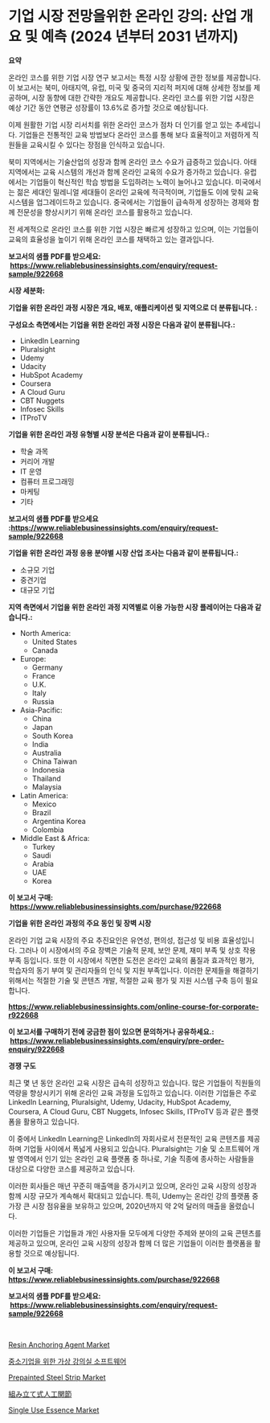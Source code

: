 <p><h1>기업 시장 전망을위한 온라인 강의: 산업 개요 및 예측 (2024 년부터 2031 년까지)</h1></p><p><strong>요약</strong></p>
<p><p>온라인 코스를 위한 기업 시장 연구 보고서는 특정 시장 상황에 관한 정보를 제공합니다. 이 보고서는 북미, 아태지역, 유럽, 미국 및 중국의 지리적 퍼지에 대해 상세한 정보를 제공하며, 시장 동향에 대한 간략한 개요도 제공합니다. 온라인 코스를 위한 기업 시장은 예상 기간 동안 연평균 성장률이 13.6%로 증가할 것으로 예상됩니다.</p><p>이제 원활한 기업 시장 리서치를 위한 온라인 코스가 점차 더 인기를 얻고 있는 추세입니다. 기업들은 전통적인 교육 방법보다 온라인 코스를 통해 보다 효율적이고 저렴하게 직원들을 교육시킬 수 있다는 장점을 인식하고 있습니다. </p><p>북미 지역에서는 기술산업의 성장과 함께 온라인 코스 수요가 급증하고 있습니다. 아태지역에서는 교육 시스템의 개선과 함께 온라인 교육의 수요가 증가하고 있습니다. 유럽에서는 기업들이 혁신적인 학습 방법을 도입하려는 노력이 늘어나고 있습니다. 미국에서는 젊은 세대인 밀레니얼 세대들이 온라인 교육에 적극적이며, 기업들도 이에 맞춰 교육 시스템을 업그레이드하고 있습니다. 중국에서는 기업들이 급속하게 성장하는 경제와 함께 전문성을 향상시키기 위해 온라인 코스를 활용하고 있습니다.</p><p>전 세계적으로 온라인 코스를 위한 기업 시장은 빠르게 성장하고 있으며, 이는 기업들이 교육의 효율성을 높이기 위해 온라인 코스를 채택하고 있는 결과입니다.</p></p>
<p><strong>보고서의 샘플 PDF를 받으세요: &nbsp;<a href="https://www.reliablebusinessinsights.com/enquiry/request-sample/922668">https://www.reliablebusinessinsights.com/enquiry/request-sample/922668</a></strong></p>
<p><strong>시장 세분화:</strong></p>
<p><strong> 기업을 위한 온라인 과정 시장은 개요, 배포, 애플리케이션 및 지역으로 더 분류됩니다. :</strong></p>
<p><strong>구성요소 측면에서는 기업을 위한 온라인 과정 시장은 다음과 같이 분류됩니다.:</strong></p>
<p><ul><li>LinkedIn Learning</li><li>Pluralsight</li><li>Udemy</li><li>Udacity</li><li>HubSpot Academy</li><li>Coursera</li><li>A Cloud Guru</li><li>CBT Nuggets</li><li>Infosec Skills</li><li>ITProTV</li></ul></p>
<p><strong> 기업을 위한 온라인 과정 유형별 시장 분석은 다음과 같이 분류됩니다.:</strong></p>
<p><ul><li>학술 과목</li><li>커리어 개발</li><li>IT 운영</li><li>컴퓨터 프로그래밍</li><li>마케팅</li><li>기타</li></ul></p>
<p><strong>보고서의 샘플 PDF를 받으세요 :<a href="https://www.reliablebusinessinsights.com/enquiry/request-sample/922668">https://www.reliablebusinessinsights.com/enquiry/request-sample/922668</a></strong></p>
<p><strong> 기업을 위한 온라인 과정 응용 분야별 시장 산업 조사는 다음과 같이 분류됩니다.:</strong></p>
<p><ul><li>소규모 기업</li><li>중견기업</li><li>대규모 기업</li></ul></p>
<p><strong>지역 측면에서 기업을 위한 온라인 과정 지역별로 이용 가능한 시장 플레이어는 다음과 같습니다.:</strong></p>
<p><ul>
    <li>
        North America:
        <ul>
            <li>United States</li>
            <li>Canada</li>
        </ul>
    </li>
    <li>
        Europe:
        <ul>
            <li>Germany</li>
            <li>France</li>
            <li>U.K.</li>
            <li>Italy</li>
            <li>Russia</li>
        </ul>
    </li>
    <li>
        Asia-Pacific:
        <ul>
            <li>China</li>
            <li>Japan</li>
            <li>South Korea</li>
            <li>India</li>
            <li>Australia</li>
            <li>China Taiwan</li>
            <li>Indonesia</li>
            <li>Thailand</li>
            <li>Malaysia</li>
        </ul>
    </li>
    <li>
        Latin America:
        <ul>
            <li>Mexico</li>
            <li>Brazil</li>
            <li>Argentina Korea</li>
            <li>Colombia</li>
        </ul>
    </li>
    <li>
        Middle East & Africa:
        <ul>
            <li>Turkey</li>
            <li>Saudi</li>
            <li>Arabia</li>
            <li>UAE</li>
            <li>Korea</li>
        </ul>
    </li>
    </ul></p>
<p><strong>이 보고서 구매: &nbsp;<a href="https://www.reliablebusinessinsights.com/purchase/922668">https://www.reliablebusinessinsights.com/purchase/922668</a></strong></p>
<p><strong>기업을 위한 온라인 과정의 주요 동인 및 장벽 시장</strong></p>
<p><p>온라인 기업 교육 시장의 주요 추진요인은 유연성, 편의성, 접근성 및 비용 효율성입니다. 그러나 이 시장에서의 주요 장벽은 기술적 문제, 보안 문제, 재미 부족 및 상호 작용 부족 등입니다. 또한 이 시장에서 직면한 도전은 온라인 교육의 품질과 효과적인 평가, 학습자의 동기 부여 및 관리자들의 인식 및 지원 부족입니다. 이러한 문제들을 해결하기 위해서는 적절한 기술 및 콘텐츠 개발, 적절한 교육 평가 및 지원 시스템 구축 등이 필요합니다.</p></p>
<p><strong><a href="https://www.reliablebusinessinsights.com/online-course-for-corporate-r922668">https://www.reliablebusinessinsights.com/online-course-for-corporate-r922668</a></strong></p>
<p><strong>이 보고서를 구매하기 전에 궁금한 점이 있으면 문의하거나 공유하세요.: &nbsp;<a href="https://www.reliablebusinessinsights.com/enquiry/pre-order-enquiry/922668">https://www.reliablebusinessinsights.com/enquiry/pre-order-enquiry/922668</a></strong></p>
<p><strong>경쟁 구도</strong></p>
<p><p>최근 몇 년 동안 온라인 교육 시장은 급속히 성장하고 있습니다. 많은 기업들이 직원들의 역량을 향상시키기 위해 온라인 교육 과정을 도입하고 있습니다. 이러한 기업들은 주로 LinkedIn Learning, Pluralsight, Udemy, Udacity, HubSpot Academy, Coursera, A Cloud Guru, CBT Nuggets, Infosec Skills, ITProTV 등과 같은 플랫폼을 활용하고 있습니다.</p><p>이 중에서 LinkedIn Learning은 LinkedIn의 자회사로서 전문적인 교육 콘텐츠를 제공하며 기업들 사이에서 폭넓게 사용되고 있습니다. Pluralsight는 기술 및 소프트웨어 개발 영역에서 인기 있는 온라인 교육 플랫폼 중 하나로, 기술 직종에 종사하는 사람들을 대상으로 다양한 코스를 제공하고 있습니다.</p><p>이러한 회사들은 매년 꾸준히 매출액을 증가시키고 있으며, 온라인 교육 시장의 성장과 함께 시장 규모가 계속해서 확대되고 있습니다. 특히, Udemy는 온라인 강의 플랫폼 중 가장 큰 시장 점유율을 보유하고 있으며, 2020년까지 약 2억 달러의 매출을 올렸습니다.</p><p>이러한 기업들은 기업들과 개인 사용자들 모두에게 다양한 주제와 분야의 교육 콘텐츠를 제공하고 있으며, 온라인 교육 시장의 성장과 함께 더 많은 기업들이 이러한 플랫폼을 활용할 것으로 예상됩니다.</p></p>
<p><strong>이 보고서 구매: &nbsp; <a href="https://www.reliablebusinessinsights.com/purchase/922668">https://www.reliablebusinessinsights.com/purchase/922668</a></strong></p>
<p><strong>보고서의 샘플 PDF를 받으세요: &nbsp;<a href="https://www.reliablebusinessinsights.com/enquiry/request-sample/922668">https://www.reliablebusinessinsights.com/enquiry/request-sample/922668</a></strong><strong></strong></p>
<p>&nbsp;</p>
<p><p><a href="https://github.com/luckyshygirl/Market-Research-Report-List-4/blob/main/resin-anchoring-agent-market.md">Resin Anchoring Agent Market</a></p><p><a href="https://github.com/rcabello548/Market-Research-Report-List-1/blob/main/613349281007.md">중소기업을 위한 가상 강의실 소프트웨어</a></p><p><a href="https://github.com/markusgodoy/Market-Research-Report-List-3/blob/main/prepainted-steel-strip-market.md">Prepainted Steel Strip Market</a></p><p><a href="https://github.com/mohamedbakry57/Market-Research-Report-List-4/blob/main/243239488233.md">組み立て式人工関節</a></p><p><a href="https://issuu.com/reportprime-2/docs/single-use-essence-market-size-2030.pptx">Single Use Essence Market</a></p></p>